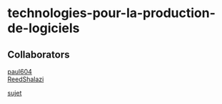 # technologies-pour-la-production-de-logiciels

## Collaborators
[paul604](https://github.com/paul604)   
[ReedShalazi](https://github.com/ReedShalazi)


[sujet](https://github.com/sebprunier/installations-sportives-pdl)